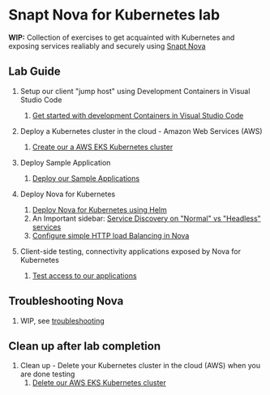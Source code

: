 # Snapt Nova for Kubernetes lab

**WIP:** Collection of exercises to get acquainted with Kubernetes and exposing
services realiably and securely using [Snapt Nova](https://www.snapt.net/platforms/nova-adc)

## Lab Guide

1. Setup our client "jump host" using Development Containers in Visual Studio Code
   1. [Get started with development Containers in Visual Studio Code](docs/dev-container/Lab-setup-using-dev-container.md)

1. Deploy a Kubernetes cluster in the cloud - Amazon Web Services (AWS)
   1. [Create our a AWS EKS Kubernetes cluster](docs/aws/aws-cli-eks-setup-guide.md)

1. Deploy Sample Application
   1. [Deploy our Sample Applications](docs/deploy-sample-application/deploy-sample-application.md)

1. Deploy Nova for Kubernetes
   1. [Deploy Nova for Kubernetes using Helm](docs/deploy-nova-helm/deploy-nova-helm.md)
   2. An Important sidebar: [Service Discovery on "Normal" vs "Headless" services](docs/deploy-nova-helm/service-discovery-normal-vs-headless-services.md)
   1. [Configure simple HTTP load Balancing in Nova](docs/deploy-nova-helm/configure-simple-http-load-balancing-in-nova.md)

1. Client-side testing, connectivity applications exposed by Nova for Kubernetes
   1. [Test access to our applications](docs/deploy-nova-helm/test-connectivity-to-applications.md)


## Troubleshooting Nova 
   1. WIP, see [troubleshooting](docs/deploy-nova-helm/troubleshooting-nova-deployment.md)

## Clean up after lab completion

1. Clean up - Delete your Kubernetes cluster in the cloud (AWS) when you are done testing
   1. [Delete our AWS EKS Kubernetes cluster](docs/aws/delete-eks-cluster.md)
